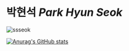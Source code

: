 # 박현석 *Park Hyun Seok*

<p align="left"> <img src="https://komarev.com/ghpvc/?username=ssseok&label=Profile%20views&color=0e75b6&style=flat" alt="ssseok" /> </p>

[![Anurag's GitHub stats](https://github-readme-stats.vercel.app/api?username=ssseok)](https://github.com/anuraghazra/github-readme-stats)
